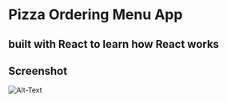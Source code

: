 # Pizza Ordering Menu App 
## built with React to learn how React works



## Screenshot

![Alt-Text](/pizzas/screenshot.png "optionaler Titel")
